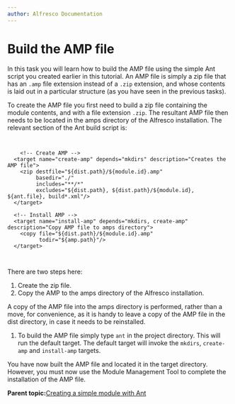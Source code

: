 ```yaml
---
author: Alfresco Documentation
---
```


# Build the AMP file

In this task you will learn how to build the AMP file using the simple Ant script you created earlier in this tutorial. An AMP file is simply a zip file that has an `.amp` file extension instead of a `.zip` extension, and whose contents is laid out in a particular structure \(as you have seen in the previous tasks\).

To create the AMP file you first need to build a zip file containing the module contents, and with a file extension `.zip`. The resultant AMP file then needs to be located in the amps directory of the Alfresco installation. The relevant section of the Ant build script is:

```

                
﻿    <!-- Create AMP -->
  <target name="create-amp" depends="mkdirs" description="Creates the AMP file">
    <zip destfile="${dist.path}/${module.id}.amp" 
         basedir="./" 
         includes="**/*"
         excludes="${dist.path}, ${dist.path}/${module.id}, ${ant.file}, build*.xml"/>
  </target>

  <!-- Install AMP -->
  <target name="install-amp" depends="mkdirs, create-amp" description="Copy AMP file to amps directory">
    <copy file="${dist.path}/${module.id}.amp"
          todir="${amp.path}"/>
  </target>
              
            
```

There are two steps here:

1.  Create the zip file.
2.  Copy the AMP to the amps directory of the Alfresco installation.

A copy of the AMP file into the amps directory is performed, rather than a move, for convenience, as it is handy to leave a copy of the AMP file in the dist directory, in case it needs to be reinstalled.

1.  To build the AMP file simply type `ant` in the project directory. This will run the default target. The default target will invoke the `mkdirs`, `create-amp` and `install-amp` targets.


You have now built the AMP file and located it in the target directory. However, you must now use the Module Management Tool to complete the installation of the AMP file.

**Parent topic:**[Creating a simple module with Ant](../tasks/dev-extensions-tutorials-simple-module.md)

